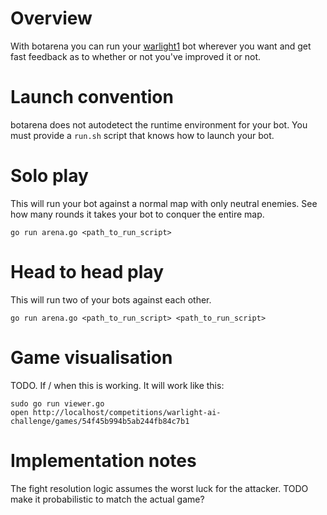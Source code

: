 # Overview

With botarena you can run your [warlight1](http://theaigames.com/competitions/warlight-ai-challenge) bot wherever you want and get fast feedback as to whether or not you've improved it or not.

# Launch convention

botarena does not autodetect the runtime environment for your bot. You must provide a `run.sh` script that knows how to launch your bot.

# Solo play

This will run your bot against a normal map with only neutral enemies. See how many rounds it takes your bot to conquer the entire map.

    go run arena.go <path_to_run_script>

# Head to head play

This will run two of your bots against each other.

    go run arena.go <path_to_run_script> <path_to_run_script>

# Game visualisation

TODO. If / when this is working. It will work like this:

    sudo go run viewer.go
    open http://localhost/competitions/warlight-ai-challenge/games/54f45b994b5ab244fb84c7b1

# Implementation notes

The fight resolution logic assumes the worst luck for the attacker. TODO make it probabilistic to match the actual game?